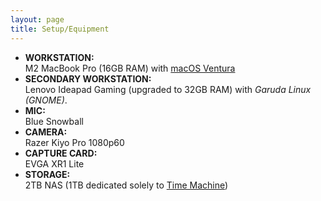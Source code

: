 ```yaml
---
layout: page
title: Setup/Equipment
---
```


- **WORKSTATION:**  
M2 MacBook Pro (16GB RAM) with [macOS Ventura](https://www.apple.com/macos/)
- **SECONDARY WORKSTATION:**  
Lenovo Ideapad Gaming (upgraded to 32GB RAM) with *Garuda Linux (GNOME)*.
- **MIC:**  
Blue Snowball
- **CAMERA:**  
Razer Kiyo Pro 1080p60
- **CAPTURE CARD:**  
EVGA XR1 Lite
- **STORAGE:**  
2TB NAS (1TB dedicated solely to [Time Machine](https://support.apple.com/en-us/HT201250))